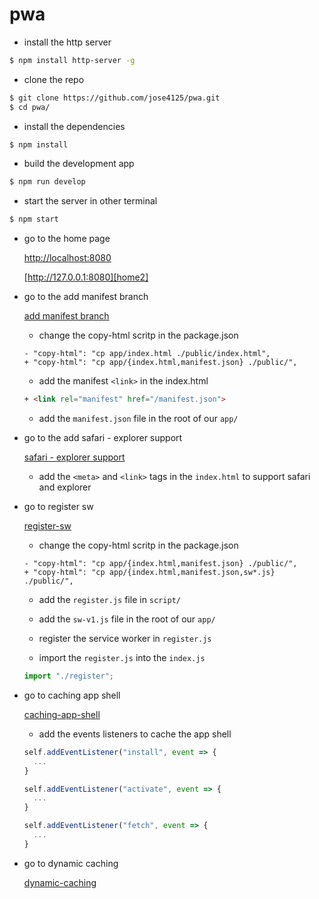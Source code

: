 # pwa

- install the http server

```sh
$ npm install http-server -g
```

- clone the repo

```sh
$ git clone https://github.com/jose4125/pwa.git
$ cd pwa/
```

- install the dependencies

```sh
$ npm install
```

- build the development app

```sh
$ npm run develop
```

- start the server in other terminal

```sh
$ npm start
```

- go to the home page

  [http://localhost:8080][home]

  [http://127.0.0.1:8080][home2]

- go to the add manifest branch

  [add manifest branch][branch1]

  - change the copy-html scritp in the package.json

  ```git
  - "copy-html": "cp app/index.html ./public/index.html",
  + "copy-html": "cp app/{index.html,manifest.json} ./public/",
  ```

  - add the manifest `<link>` in the index.html

  ```html
  + <link rel="manifest" href="/manifest.json">
  ```

  - add the `manifest.json` file in the root of our `app/`

- go to the add safari - explorer support

  [safari - explorer support][branch2]

  - add the `<meta>` and `<link>` tags in the `index.html` to support safari and explorer

- go to register sw

  [register-sw][branch3]

  - change the copy-html scritp in the package.json

  ```git
  - "copy-html": "cp app/{index.html,manifest.json} ./public/",
  + "copy-html": "cp app/{index.html,manifest.json,sw*.js} ./public/",
  ```

  - add the `register.js` file in `script/`
  - add the `sw-v1.js` file in the root of our `app/`
  - register the service worker in `register.js`

  - import the `register.js` into the `index.js`

  ```js
  import "./register";
  ```

- go to caching app shell

  [caching-app-shell][branch4]

  - add the events listeners to cache the app shell

  ```js
  self.addEventListener("install", event => {
    ...
  }

  self.addEventListener("activate", event => {
    ...
  }

  self.addEventListener("fetch", event => {
    ...
  }
  ```

- go to dynamic caching

  [dynamic-caching][branch5]

[home]: http://localhost:8080
[home2]: http://127.0.0.1:8080
[branch1]: https://github.com/jose4125/pwa/tree/1-add-manifest
[branch2]: https://github.com/jose4125/pwa/tree/2-safari-explorer-support
[branch3]: https://github.com/jose4125/pwa/tree/3-register-sw
[branch4]: https://github.com/jose4125/pwa/tree/4-caching-app-shell
[branch5]: https://github.com/jose4125/pwa/tree/5-dynamic-caching
